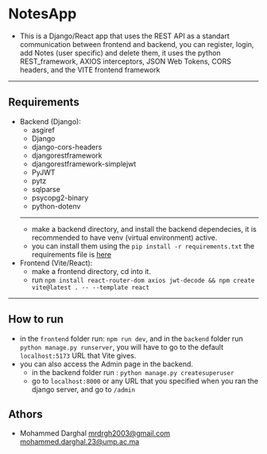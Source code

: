 # NotesApp
- This is a Django/React app that uses the REST API as a standart communication between frontend and backend, you can register, login, add Notes (user specific) and delete them, it uses the python REST_framework, AXIOS interceptors, JSON Web Tokens, CORS headers, and the VITE frontend framework
---
## Requirements
- Backend (Django):
  - asgiref
  - Django
  - django-cors-headers
  - djangorestframework
  - djangorestframework-simplejwt
  - PyJWT
  - pytz
  - sqlparse
  - psycopg2-binary
  - python-dotenv
  ---
  - make a backend directory, and install the backend dependecies, it is recommended to have venv (virtual environment) active.
  - you can install them using the `pip install -r requirements.txt` the requirements file is <a href="https://github.com/Mrdrgh/Django_Pjs/blob/main/NotesApp/backend/backend/requirements.txt">here</a>
- Frontend (Vite/React):
  - make a frontend directory, cd into it.
  - run `npm install react-router-dom axios jwt-decode && npm create vite@latest . -- --template react`
---
## How to run
- in the `frontend` folder run: `npm run dev`, and in the `backend` folder run `python manage.py runserver`, you will have to go to the default `localhost:5173` URL that Vite gives.
- you can also access the Admin page in the backend.
  - in the backend folder run : `python manage.py createsuperuser`
  - go to `localhost:8000` or any URL that you specified when you ran the django server, and go to `/admin`

## Athors
- Mohammed Darghal <mrdrgh2003@gmail.com> <mohammed.darghal.23@ump.ac.ma>


